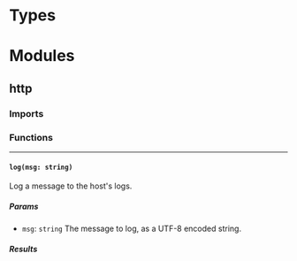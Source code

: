 # Types
# Modules
## <a href="#http" name="http"></a> http
### Imports
### Functions

---

#### <a href="#log" name="log"></a> `log(msg: string)`
Log a message to the host's logs.

##### Params
- <a href="#log.msg" name="log.msg"></a> `msg`: `string`
The message to log, as a UTF-8 encoded string.

##### Results
